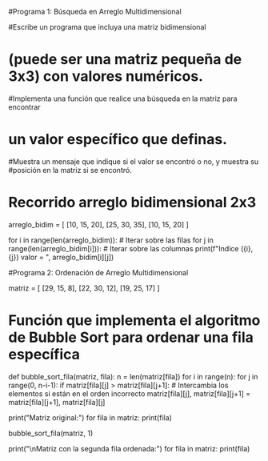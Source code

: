 #Programa 1: Búsqueda en Arreglo Multidimensional

#Escribe un programa que incluya una matriz bidimensional
# (puede ser una matriz pequeña de 3x3) con valores numéricos.

#Implementa una función que realice una búsqueda en la matriz para encontrar
# un valor específico que definas.

#Muestra un mensaje que indique si el valor se encontró o no, y muestra su
#posición en la matriz si se encontró.

# Recorrido arreglo bidimensional 2x3

arreglo_bidim = [
    [10, 15, 20],
    [25, 30, 35],
    [10, 15, 20]
]

for i in range(len(arreglo_bidim)):  # Iterar sobre las filas
    for j in range(len(arreglo_bidim[i])):  # Iterar sobre las columnas
        print(f"Indice ({i},{j}) valor = ", arreglo_bidim[i][j])



#Programa 2: Ordenación de Arreglo Multidimensional

matriz = [
    [29, 15, 8],
    [22, 30, 12],
    [19, 25, 17]
]
# Función que implementa el algoritmo de Bubble Sort para ordenar una fila específica
def bubble_sort_fila(matriz, fila):
    n = len(matriz[fila])
    for i in range(n):
        for j in range(0, n-i-1):
            if matriz[fila][j] > matriz[fila][j+1]:
                # Intercambia los elementos si están en el orden incorrecto
                matriz[fila][j], matriz[fila][j+1] = matriz[fila][j+1], matriz[fila][j]


print("Matriz original:")
for fila in matriz:
    print(fila)


bubble_sort_fila(matriz, 1)


print("\nMatriz con la segunda fila ordenada:")
for fila in matriz:
    print(fila)
